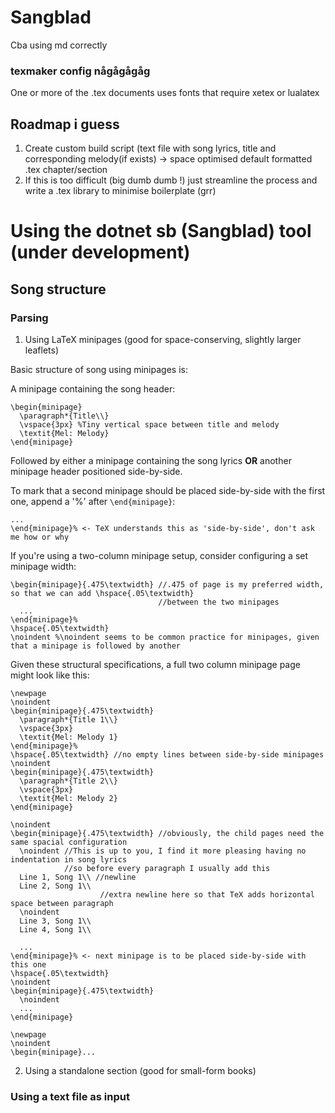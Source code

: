 # Sangblad

Cba using md correctly

### texmaker config någågågåg

One or more of the .tex documents uses fonts that require xetex or lualatex

## Roadmap i guess

1. Create custom build script (text file with song lyrics, title and corresponding melody(if exists) -> space optimised default formatted .tex chapter/section
2. If this is too difficult (big dumb dumb !) just streamline the process and write a .tex library to minimise boilerplate (grr)


# Using the dotnet sb (Sangblad) tool (under development)

## Song structure 

### Parsing

1. Using LaTeX minipages (good for space-conserving, slightly larger leaflets)

Basic structure of song using minipages is:

A minipage containing the song header:
```
\begin{minipage}
  \paragraph*{Title\\}
  \vspace{3px} %Tiny vertical space between title and melody
  \textit{Mel: Melody}
\end{minipage}
```

Followed by either a minipage containing the song lyrics **OR** another minipage header positioned side-by-side.

To mark that a second minipage should be placed side-by-side with the first one, append a '%' after `\end{minipage}`:

```
...
\end{minipage}% <- TeX understands this as 'side-by-side', don't ask me how or why
```

If you're using a two-column minipage setup, consider configuring a set minipage width:

```
\begin{minipage}{.475\textwidth} //.475 of page is my preferred width, so that we can add \hspace{.05\textwidth} 
                                 //between the two minipages
  ...
\end{minipage}%
\hspace{.05\textwidth}
\noindent %\noindent seems to be common practice for minipages, given that a minipage is followed by another
```

Given these structural specifications, a full two column minipage page might look like this:

```
\newpage
\noindent
\begin{minipage}{.475\textwidth}
  \paragraph*{Title 1\\}
  \vspace{3px}
  \textit{Mel: Melody 1}
\end{minipage}%
\hspace{.05\textwidth} //no empty lines between side-by-side minipages
\noindent
\begin{minipage}{.475\textwidth}
  \paragraph*{Title 2\\}
  \vspace{3px}
  \textit{Mel: Melody 2}
\end{minipage}

\noindent
\begin{minipage}{.475\textwidth} //obviously, the child pages need the same spacial configuration
  \noindent //This is up to you, I find it more pleasing having no indentation in song lyrics 
            //so before every paragraph I usually add this
  Line 1, Song 1\\ //newline
  Line 2, Song 1\\
                    //extra newline here so that TeX adds horizontal space between paragraph
  \noindent
  Line 3, Song 1\\
  Line 4, Song 1\\
  
  ...
\end{minipage}% <- next minipage is to be placed side-by-side with this one
\hspace{.05\textwidth}
\noindent
\begin{minipage}{.475\textwidth}
  \noindent
  ...
\end{minipage}

\newpage
\noindent
\begin{minipage}...
```

2. Using a standalone section (good for small-form books)

### Using a text file as input
